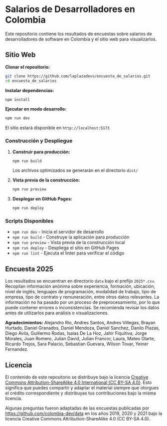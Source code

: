 # Salarios de Desarrolladores en Colombia
Este repositorio contiene los resultados de encuestas sobre salarios de desarrolladores de software en Colombia y el sitio web para visualizarlos.

## Sitio Web

**Clonar el repositorio:**
   ```bash
   git clone https://github.com/laplazadevs/encuesta_de_salarios.git
   cd encuesta_de_salarios
   ```

**Instalar dependencias:**
   ```bash
   npm install
   ```

**Ejecutar en modo desarrollo:**
   ```bash
   npm run dev
   ```
   El sitio estará disponible en `http://localhost:5173`

### Construcción y Despliegue

1. **Construir para producción:**
   ```bash
   npm run build
   ```
   Los archivos optimizados se generarán en el directorio `dist/`

2. **Vista previa de la construcción:**
   ```bash
   npm run preview
   ```

3. **Desplegar en GitHub Pages:**
   ```bash
   npm run deploy
   ```

### Scripts Disponibles
- `npm run dev` - Inicia el servidor de desarrollo
- `npm run build` - Construye la aplicación para producción
- `npm run preview` - Vista previa de la construcción local
- `npm run deploy` - Despliega el sitio en GitHub Pages
- `npm run lint` - Ejecuta el linter para verificar el código

## Encuesta 2025
Los resultados se encuentran en directorio `data` bajo el prefijo `2025*.csv`. Recopilan información anónima sobre experiencia, formación, ubicación, nivel de inglés, lenguajes de programación, modalidad de trabajo, tipo de empresa, tipo de contrato y remuneración, entre otros datos relevantes. La información no ha pasado por un proceso de preprocesamiento, por lo que puede contener errores o inconsistencias. Se recomienda revisar los datos antes de utilizarlos para análisis o visualizaciones.

**Agradecimientos:** Alejandro Rio, Andres Santos, Andres Villegas, Brayan Hurtado, Daniel Granados, Daniel Mendoza, Daniel Sanchez, Danilo Plazas, Diego Avila, Guillermo Rodas, Isaias De La Hoz, Jahir Fiquitiva, Jorge Morales, Juan Romero, Julian David, Julian Francor, Laura, Mateo Olarte, Ricardo Trejos, Sara Palacio, Sebastian Guevara, Wilson Tovar, Yeiner Fernandez.

## Licencia

El contenido de este repositorio se distribuye bajo la licencia [Creative Commons Attribution-ShareAlike 4.0 International (CC BY-SA 4.0)](https://creativecommons.org/licenses/by-sa/4.0/). Esto significa que puedes compartir y adaptar el material siempre que otorgues el crédito correspondiente y distribuyas tus contribuciones bajo la misma licencia.

Algunas preguntas fueron adaptadas de las encuestas publicadas por https://github.com/colombia-dev/data en los años 2019, 2020 y 2021 bajo la licencia Creative Commons Attribution-ShareAlike 4.0 (CC BY-SA 4.0).
